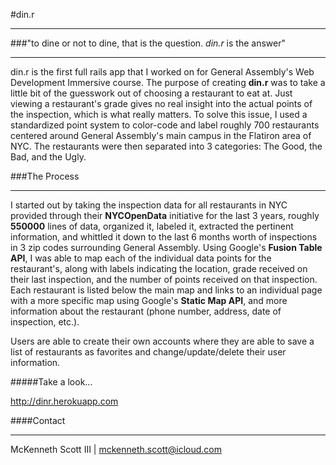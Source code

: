 #din.r

****
###"to dine or not to dine, that is the question. *din.r* is the answer"

****

din.r is the first full rails app that I worked on for General Assembly's Web Development Immersive course. The purpose of creating **din.r** was to take a little bit of the guesswork out of choosing a restaurant to eat at. Just viewing a restaurant's grade gives no real insight into the actual points of the inspection, which is what really matters. To solve this issue, I used a standardized point system to color-code and label roughly 700 restaurants centered around General Assembly's main campus in the Flatiron area of NYC. The restaurants were then separated into 3 categories: The Good, the Bad, and the Ugly.

###The Process
****

I started out by taking the inspection data for all restaurants in NYC provided through their **NYCOpenData** initiative for the last 3 years, roughly **550000** lines of data, organized it, labeled it, extracted the pertinent information, and whittled it down to the last 6 months worth of inspections in 3 zip codes surrounding General Assembly. Using Google's **Fusion Table API**, I was able to map each of the individual data points for the restaurant's, along with labels indicating the location, grade received on their last inspection, and the number of points received on that inspection. Each restaurant is listed below the main map and links to an individual page with a more specific map using Google's **Static Map API**, and more information about the restaurant (phone number, address, date of inspection, etc.).

Users are able to create their own accounts where they are able to save a list of restaurants as favorites and change/update/delete their user information.

#####Take a look...

<http://dinr.herokuapp.com>

####Contact
****
McKenneth Scott III | mckenneth.scott@icloud.com